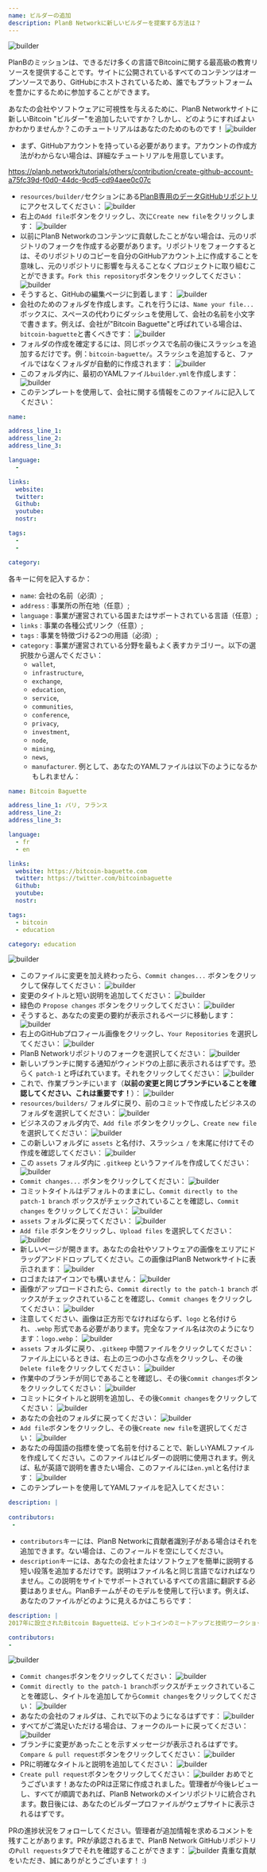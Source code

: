 ```yaml
---
name: ビルダーの追加
description: PlanB Networkに新しいビルダーを提案する方法は？
---
```

![builder](assets/cover.webp)

PlanBのミッションは、できるだけ多くの言語でBitcoinに関する最高級の教育リソースを提供することです。サイトに公開されているすべてのコンテンツはオープンソースであり、GitHubにホストされているため、誰でもプラットフォームを豊かにするために参加することができます。

あなたの会社やソフトウェアに可視性を与えるために、PlanB Networkサイトに新しいBitcoin "ビルダー"を追加したいですか？しかし、どのようにすればよいかわかりませんか？このチュートリアルはあなたのためのものです！
![builder](assets/01.webp)
- まず、GitHubアカウントを持っている必要があります。アカウントの作成方法がわからない場合は、詳細なチュートリアルを用意しています。

https://planb.network/tutorials/others/contribution/create-github-account-a75fc39d-f0d0-44dc-9cd5-cd94aee0c07c


- `resources/builder/`セクションにある[PlanB専用のデータGitHubリポジトリ](https://github.com/PlanB-Network/bitcoin-educational-content/tree/dev/resources/builders)にアクセスしてください：
![builder](assets/02.webp)
- 右上の`Add file`ボタンをクリックし、次に`Create new file`をクリックします：
![builder](assets/03.webp)
- 以前にPlanB Networkのコンテンツに貢献したことがない場合は、元のリポジトリのフォークを作成する必要があります。リポジトリをフォークするとは、そのリポジトリのコピーを自分のGitHubアカウント上に作成することを意味し、元のリポジトリに影響を与えることなくプロジェクトに取り組むことができます。`Fork this repository`ボタンをクリックしてください：
![builder](assets/04.webp)
- そうすると、GitHubの編集ページに到着します：
![builder](assets/05.webp)
- 会社のためのフォルダを作成します。これを行うには、`Name your file...`ボックスに、スペースの代わりにダッシュを使用して、会社の名前を小文字で書きます。例えば、会社が"Bitcoin Baguette"と呼ばれている場合は、`bitcoin-baguette`と書くべきです：
![builder](assets/06.webp)
- フォルダの作成を確定するには、同じボックスで名前の後にスラッシュを追加するだけです。例：`bitcoin-baguette/`。スラッシュを追加すると、ファイルではなくフォルダが自動的に作成されます：
![builder](assets/07.webp)
- このフォルダ内に、最初のYAMLファイル`builder.yml`を作成します：
![builder](assets/08.webp)
- このテンプレートを使用して、会社に関する情報をこのファイルに記入してください：

```yaml
name:

address_line_1:
address_line_2:
address_line_3: 

language:
  - 

links:
  website:
  twitter:
  Github:
  youtube:
  nostr:

tags:
  - 
  - 

category:
```

各キーに何を記入するか：
- `name`: 会社の名前（必須）;
- `address` : 事業所の所在地（任意）;
- `language` : 事業が運営されている国またはサポートされている言語（任意）;
- `links` : 事業の各種公式リンク（任意）;
- `tags` : 事業を特徴づける2つの用語（必須）;
- `category` : 事業が運営されている分野を最もよく表すカテゴリー。以下の選択肢から選んでください：
	- `wallet`,
	- `infrastructure`,
	- `exchange`,
	- `education`,
	- `service`,
	- `communities`,
	- `conference`,
	- `privacy`,
	- `investment`,
	- `node`,
	- `mining`,
	- `news`,
	- `manufacturer`.
例として、あなたのYAMLファイルは以下のようになるかもしれません：
```yaml
name: Bitcoin Baguette

address_line_1: パリ, フランス
address_line_2:
address_line_3: 

language:
  - fr
  - en

links:
  website: https://bitcoin-baguette.com
  twitter: https://twitter.com/bitcoinbaguette
  Github:
  youtube:
  nostr:

tags:
  - bitcoin
  - education

category: education
```

![builder](assets/09.webp)
- このファイルに変更を加え終わったら、`Commit changes...` ボタンをクリックして保存してください：
![builder](assets/10.webp)
- 変更のタイトルと短い説明を追加してください：
![builder](assets/11.webp)
- 緑色の `Propose changes` ボタンをクリックしてください：
![builder](assets/12.webp)
- そうすると、あなたの変更の要約が表示されるページに移動します：
![builder](assets/13.webp)
- 右上のGitHubプロフィール画像をクリックし、`Your Repositories` を選択してください：
![builder](assets/14.webp)
- PlanB Networkリポジトリのフォークを選択してください：
![builder](assets/15.webp)
- 新しいブランチに関する通知がウィンドウの上部に表示されるはずです。恐らく `patch-1` と呼ばれています。それをクリックしてください：
![builder](assets/16.webp)
- これで、作業ブランチにいます（**以前の変更と同じブランチにいることを確認してください、これは重要です！**）：
![builder](assets/17.webp)
- `resources/builders/` フォルダに戻り、前のコミットで作成したビジネスのフォルダを選択してください：
![builder](assets/18.webp)
- ビジネスのフォルダ内で、`Add file` ボタンをクリックし、`Create new file` を選択してください：
![builder](assets/19.webp)
- この新しいフォルダに `assets` と名付け、スラッシュ `/` を末尾に付けてその作成を確認してください：
![builder](assets/20.webp)
- この `assets` フォルダ内に `.gitkeep` というファイルを作成してください：
![builder](assets/21.webp)
- `Commit changes...` ボタンをクリックしてください：
![builder](assets/22.webp)
- コミットタイトルはデフォルトのままにし、`Commit directly to the patch-1 branch` ボックスがチェックされていることを確認し、`Commit changes` をクリックしてください： ![builder](assets/23.webp)
- `assets` フォルダに戻ってください：
![builder](assets/24.webp)
- `Add file` ボタンをクリックし、`Upload files` を選択してください：
![builder](assets/25.webp)
- 新しいページが開きます。あなたの会社やソフトウェアの画像をエリアにドラッグアンドドロップしてください。この画像はPlanB Networkサイトに表示されます：
![builder](assets/26.webp)
- ロゴまたはアイコンでも構いません：
![builder](assets/27.webp)
- 画像がアップロードされたら、`Commit directly to the patch-1 branch` ボックスがチェックされていることを確認し、`Commit changes` をクリックしてください：
![builder](assets/28.webp)
- 注意してください、画像は正方形でなければならず、`logo` と名付けられ、`.webp` 形式である必要があります。完全なファイル名は次のようになります：`logo.webp`：
![builder](assets/29.webp)
- `assets` フォルダに戻り、`.gitkeep` 中間ファイルをクリックしてください：
ファイル上にいるときは、右上の三つの小さな点をクリックし、その後`Delete file`をクリックしてください：
![builder](assets/31.webp)
- 作業中のブランチが同じであることを確認し、その後`Commit changes`ボタンをクリックしてください：
![builder](assets/32.webp)
- コミットにタイトルと説明を追加し、その後`Commit changes`をクリックしてください：
![builder](assets/33.webp)
- あなたの会社のフォルダに戻ってください：
![builder](assets/34.webp)
- `Add file`ボタンをクリックし、その後`Create new file`を選択してください：
![builder](assets/35.webp)
- あなたの母国語の指標を使って名前を付けることで、新しいYAMLファイルを作成してください。このファイルはビルダーの説明に使用されます。例えば、私が英語で説明を書きたい場合、このファイルには`en.yml`と名付けます：
![builder](assets/36.webp)
- このテンプレートを使用してYAMLファイルを記入してください：
```yaml
description: |
 
contributors:
 - 
```

- `contributors`キーには、PlanB Networkに貢献者識別子がある場合はそれを追加できます。ない場合は、このフィールドを空にしてください。
- `description`キーには、あなたの会社またはソフトウェアを簡単に説明する短い段落を追加するだけです。説明はファイル名と同じ言語でなければなりません。この説明をサイトでサポートされているすべての言語に翻訳する必要はありません。PlanBチームがそのモデルを使用して行います。例えば、あなたのファイルがどのように見えるかはこちらです：
```yaml
description: |
2017年に設立されたBitcoin Baguetteは、ビットコインのミートアップと技術ワークショップを主催するパリに拠点を置く団体です。私たちは、熱心な人々、専門家、そして好奇心旺盛な心を集め、ビットコイン技術の複雑さを探求し議論します。私たちのイベントは、知識共有、ネットワーキング、そしてビットコインの内部機能のより深い理解を促進するプラットフォームを提供します。パリのビットコインコミュニティの一員として、そしてこの分野の最新の進歩に更新されたままでいるために、Bitcoin Baguetteに参加してください。

contributors:
- 
```
![builder](assets/37.webp)
- `Commit changes`ボタンをクリックしてください：
![builder](assets/38.webp)
- `Commit directly to the patch-1 branch`ボックスがチェックされていることを確認し、タイトルを追加してから`Commit changes`をクリックしてください：
![builder](assets/39.webp)
- あなたの会社のフォルダは、これで以下のようになるはずです：
![builder](assets/40.webp)
- すべてがご満足いただける場合は、フォークのルートに戻ってください：
![builder](assets/41.webp)
- ブランチに変更があったことを示すメッセージが表示されるはずです。`Compare & pull request`ボタンをクリックしてください：
![builder](assets/42.webp)
- PRに明確なタイトルと説明を追加してください：
![builder](assets/43.webp)
- `Create pull request`ボタンをクリックしてください：
![builder](assets/44.webp)
おめでとうございます！あなたのPRは正常に作成されました。管理者が今後レビューし、すべてが順調であれば、PlanB Networkのメインリポジトリに統合されます。数日後には、あなたのビルダープロファイルがウェブサイトに表示されるはずです。

PRの進捗状況をフォローしてください。管理者が追加情報を求めるコメントを残すことがあります。PRが承認されるまで、PlanB Network GitHubリポジトリの`Pull requests`タブでそれを確認することができます：
![builder](assets/45.webp)
貴重な貢献をいただき、誠にありがとうございます！ :)
